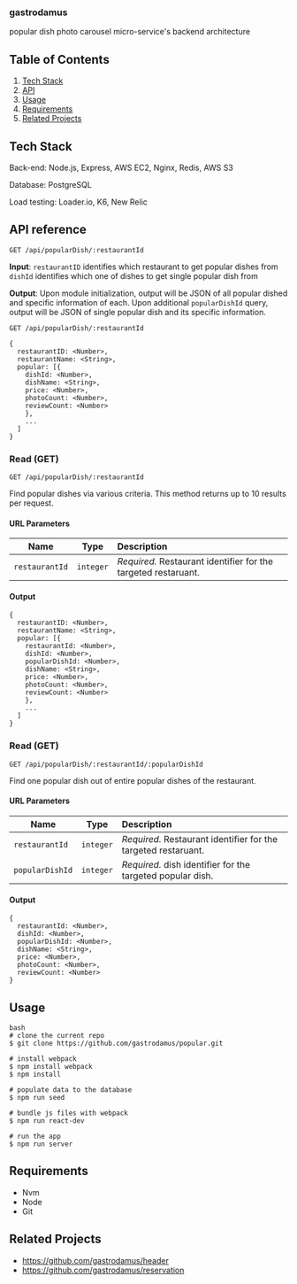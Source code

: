 ### gastrodamus
popular dish photo carousel micro-service's backend architecture

## Table of Contents
 1. [Tech Stack](#tech-stack)
 2. [API](#api)
 3. [Usage](#usage)
 4. [Requirements](#requirements)
 5. [Related Projects](#related-projects)
 
## Tech Stack

Back-end: Node.js, Express, AWS EC2, Nginx, Redis, AWS S3

Database: PostgreSQL

Load testing: Loader.io, K6, New Relic

## API reference

`GET /api/popularDish/:restaurantId`


**Input**: `restaurantID` identifies which restaurant to get popular dishes from
            `dishId` identifies which one of dishes to get single popular dish from 

**Output**: Upon module initialization, output will be JSON of all popular dished and specific information of each.
            Upon additional `popularDishId` query, output will be JSON of single popular dish and its specific information.

`GET /api/popularDish/:restaurantId`

```
{
  restaurantID: <Number>,
  restaurantName: <String>,
  popular: [{
    dishId: <Number>,
    dishName: <String>,
    price: <Number>,
    photoCount: <Number>,
    reviewCount: <Number>
    },
    ...
  ]
}
```


### Read (GET)

`GET /api/popularDish/:restaurantId`

Find popular dishes via various criteria. This method returns up to 10 results per request.

#### URL Parameters

| Name             | Type          | Description                                                            |
| ---------------- |:-------------:| :----------------------------------------------------------------------|
| `restaurantId`   | `integer`     | *Required.* Restaurant identifier for the targeted restaruant.         |

#### Output

```
{
  restaurantID: <Number>,
  restaurantName: <String>,
  popular: [{
    restaurantId: <Number>,
    dishId: <Number>,
    popularDishId: <Number>,
    dishName: <String>,
    price: <Number>,
    photoCount: <Number>,
    reviewCount: <Number>
    },
    ...
  ]
}
```

### Read (GET)

`GET /api/popularDish/:restaurantId/:popularDishId`

Find one popular dish out of entire popular dishes of the restaurant.

#### URL Parameters

| Name             | Type          | Description                                                            |
| ---------------- |:-------------:| :----------------------------------------------------------------------|
| `restaurantId`   | `integer`     | *Required.* Restaurant identifier for the targeted restaruant.         |
| `popularDishId`  | `integer`     | *Required.* dish identifier for the targeted popular dish.             |

#### Output

```
{           
  restaurantId: <Number>,
  dishId: <Number>,
  popularDishId: <Number>,
  dishName: <String>,
  price: <Number>,
  photoCount: <Number>,
  reviewCount: <Number>
}
```

## Usage
```
bash
# clone the current repo
$ git clone https://github.com/gastrodamus/popular.git

# install webpack
$ npm install webpack
$ npm install

# populate data to the database
$ npm run seed

# bundle js files with webpack
$ npm run react-dev

# run the app
$ npm run server
```


## Requirements

- Nvm
- Node
- Git

## Related Projects

  - https://github.com/gastrodamus/header
  - https://github.com/gastrodamus/reservation

